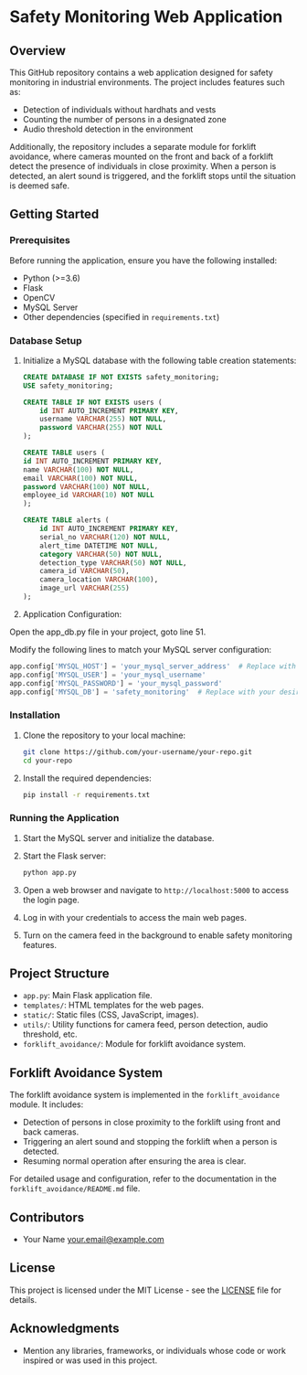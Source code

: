 # Safety Monitoring Web Application

## Overview

This GitHub repository contains a web application designed for safety monitoring in industrial environments. The project includes features such as:

- Detection of individuals without hardhats and vests
- Counting the number of persons in a designated zone
- Audio threshold detection in the environment

Additionally, the repository includes a separate module for forklift avoidance, where cameras mounted on the front and back of a forklift detect the presence of individuals in close proximity. When a person is detected, an alert sound is triggered, and the forklift stops until the situation is deemed safe.

## Getting Started

### Prerequisites

Before running the application, ensure you have the following installed:

- Python (>=3.6)
- Flask
- OpenCV
- MySQL Server
- Other dependencies (specified in `requirements.txt`)

### Database Setup


1. Initialize a MySQL database with the following table creation statements:

    ```sql
    CREATE DATABASE IF NOT EXISTS safety_monitoring;
    USE safety_monitoring;

    CREATE TABLE IF NOT EXISTS users (
        id INT AUTO_INCREMENT PRIMARY KEY,
        username VARCHAR(255) NOT NULL,
        password VARCHAR(255) NOT NULL
    );

    CREATE TABLE users (
    id INT AUTO_INCREMENT PRIMARY KEY,
    name VARCHAR(100) NOT NULL,
    email VARCHAR(100) NOT NULL,
    password VARCHAR(100) NOT NULL,
    employee_id VARCHAR(10) NOT NULL
    );

    CREATE TABLE alerts (
        id INT AUTO_INCREMENT PRIMARY KEY,
        serial_no VARCHAR(120) NOT NULL,
        alert_time DATETIME NOT NULL,
        category VARCHAR(50) NOT NULL,
        detection_type VARCHAR(50) NOT NULL,
        camera_id VARCHAR(50),
        camera_location VARCHAR(100),
        image_url VARCHAR(255)
    );


    ```
2. Application Configuration:

Open the app_db.py file in your project, goto line 51.


Modify the following lines to match your MySQL server configuration:
```Python
app.config['MYSQL_HOST'] = 'your_mysql_server_address'  # Replace with your MySQL server address
app.config['MYSQL_USER'] = 'your_mysql_username'
app.config['MYSQL_PASSWORD'] = 'your_mysql_password'
app.config['MYSQL_DB'] = 'safety_monitoring'  # Replace with your desired database name
```

### Installation

1. Clone the repository to your local machine:

   ```bash
   git clone https://github.com/your-username/your-repo.git
   cd your-repo
   ```

2. Install the required dependencies:

   ```bash
   pip install -r requirements.txt
   ```

### Running the Application

1. Start the MySQL server and initialize the database.

2. Start the Flask server:

   ```bash
   python app.py
   ```

3. Open a web browser and navigate to `http://localhost:5000` to access the login page.

4. Log in with your credentials to access the main web pages.

5. Turn on the camera feed in the background to enable safety monitoring features.

## Project Structure

- `app.py`: Main Flask application file.
- `templates/`: HTML templates for the web pages.
- `static/`: Static files (CSS, JavaScript, images).
- `utils/`: Utility functions for camera feed, person detection, audio threshold, etc.
- `forklift_avoidance/`: Module for forklift avoidance system.

## Forklift Avoidance System

The forklift avoidance system is implemented in the `forklift_avoidance` module. It includes:

- Detection of persons in close proximity to the forklift using front and back cameras.
- Triggering an alert sound and stopping the forklift when a person is detected.
- Resuming normal operation after ensuring the area is clear.

For detailed usage and configuration, refer to the documentation in the `forklift_avoidance/README.md` file.

## Contributors

- Your Name <your.email@example.com>

## License

This project is licensed under the MIT License - see the [LICENSE](LICENSE) file for details.

## Acknowledgments

- Mention any libraries, frameworks, or individuals whose code or work inspired or was used in this project.
